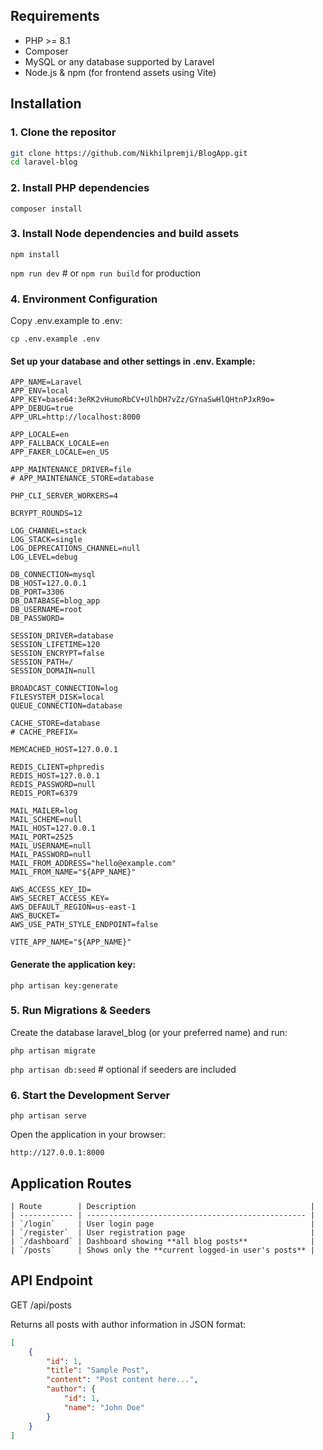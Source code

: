 ## Requirements

-   PHP >= 8.1
-   Composer
-   MySQL or any database supported by Laravel
-   Node.js & npm (for frontend assets using Vite)

## Installation

### 1. Clone the repositor

```bash
git clone https://github.com/Nikhilpremji/BlogApp.git
cd laravel-blog
```

### 2. Install PHP dependencies

```
composer install

```

### 3. Install Node dependencies and build assets

```
npm install

```

`npm run dev` # or `npm run build` for production

### 4. Environment Configuration

Copy .env.example to .env:

```
cp .env.example .env

```

#### Set up your database and other settings in .env. Example:

```
APP_NAME=Laravel
APP_ENV=local
APP_KEY=base64:3eRK2vHumoRbCV+UlhDH7vZz/GYnaSwHlQHtnPJxR9o=
APP_DEBUG=true
APP_URL=http://localhost:8000

APP_LOCALE=en
APP_FALLBACK_LOCALE=en
APP_FAKER_LOCALE=en_US

APP_MAINTENANCE_DRIVER=file
# APP_MAINTENANCE_STORE=database

PHP_CLI_SERVER_WORKERS=4

BCRYPT_ROUNDS=12

LOG_CHANNEL=stack
LOG_STACK=single
LOG_DEPRECATIONS_CHANNEL=null
LOG_LEVEL=debug

DB_CONNECTION=mysql
DB_HOST=127.0.0.1
DB_PORT=3306
DB_DATABASE=blog_app
DB_USERNAME=root
DB_PASSWORD=

SESSION_DRIVER=database
SESSION_LIFETIME=120
SESSION_ENCRYPT=false
SESSION_PATH=/
SESSION_DOMAIN=null

BROADCAST_CONNECTION=log
FILESYSTEM_DISK=local
QUEUE_CONNECTION=database

CACHE_STORE=database
# CACHE_PREFIX=

MEMCACHED_HOST=127.0.0.1

REDIS_CLIENT=phpredis
REDIS_HOST=127.0.0.1
REDIS_PASSWORD=null
REDIS_PORT=6379

MAIL_MAILER=log
MAIL_SCHEME=null
MAIL_HOST=127.0.0.1
MAIL_PORT=2525
MAIL_USERNAME=null
MAIL_PASSWORD=null
MAIL_FROM_ADDRESS="hello@example.com"
MAIL_FROM_NAME="${APP_NAME}"

AWS_ACCESS_KEY_ID=
AWS_SECRET_ACCESS_KEY=
AWS_DEFAULT_REGION=us-east-1
AWS_BUCKET=
AWS_USE_PATH_STYLE_ENDPOINT=false

VITE_APP_NAME="${APP_NAME}"

```

#### Generate the application key:

```
php artisan key:generate

```

### 5. Run Migrations & Seeders

Create the database laravel_blog (or your preferred name) and run:

```
php artisan migrate
```

`php artisan db:seed` # optional if seeders are included

### 6. Start the Development Server

```
php artisan serve
```

Open the application in your browser:

```
http://127.0.0.1:8000
```

## Application Routes

```
| Route        | Description                                       |
| ------------ | ------------------------------------------------- |
| `/login`     | User login page                                   |
| `/register`  | User registration page                            |
| `/dashboard` | Dashboard showing **all blog posts**              |
| `/posts`     | Shows only the **current logged-in user's posts** |
```

## API Endpoint

GET /api/posts

Returns all posts with author information in JSON format:

```json
[
    {
        "id": 1,
        "title": "Sample Post",
        "content": "Post content here...",
        "author": {
            "id": 1,
            "name": "John Doe"
        }
    }
]
```

